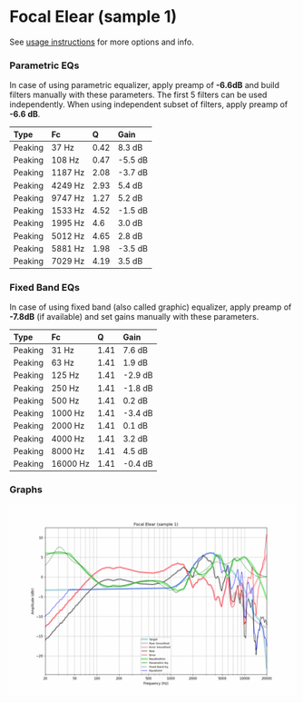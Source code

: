# Focal Elear (sample 1)
See [usage instructions](https://github.com/jaakkopasanen/AutoEq#usage) for more options and info.

### Parametric EQs
In case of using parametric equalizer, apply preamp of **-6.6dB** and build filters manually
with these parameters. The first 5 filters can be used independently.
When using independent subset of filters, apply preamp of **-6.6 dB**.

| Type    | Fc      |    Q | Gain    |
|:--------|:--------|:-----|:--------|
| Peaking | 37 Hz   | 0.42 | 8.3 dB  |
| Peaking | 108 Hz  | 0.47 | -5.5 dB |
| Peaking | 1187 Hz | 2.08 | -3.7 dB |
| Peaking | 4249 Hz | 2.93 | 5.4 dB  |
| Peaking | 9747 Hz | 1.27 | 5.2 dB  |
| Peaking | 1533 Hz | 4.52 | -1.5 dB |
| Peaking | 1995 Hz | 4.6  | 3.0 dB  |
| Peaking | 5012 Hz | 4.65 | 2.8 dB  |
| Peaking | 5881 Hz | 1.98 | -3.5 dB |
| Peaking | 7029 Hz | 4.19 | 3.5 dB  |

### Fixed Band EQs
In case of using fixed band (also called graphic) equalizer, apply preamp of **-7.8dB**
(if available) and set gains manually with these parameters.

| Type    | Fc       |    Q | Gain    |
|:--------|:---------|:-----|:--------|
| Peaking | 31 Hz    | 1.41 | 7.6 dB  |
| Peaking | 63 Hz    | 1.41 | 1.9 dB  |
| Peaking | 125 Hz   | 1.41 | -2.9 dB |
| Peaking | 250 Hz   | 1.41 | -1.8 dB |
| Peaking | 500 Hz   | 1.41 | 0.2 dB  |
| Peaking | 1000 Hz  | 1.41 | -3.4 dB |
| Peaking | 2000 Hz  | 1.41 | 0.1 dB  |
| Peaking | 4000 Hz  | 1.41 | 3.2 dB  |
| Peaking | 8000 Hz  | 1.41 | 4.5 dB  |
| Peaking | 16000 Hz | 1.41 | -0.4 dB |

### Graphs
![](./Focal%20Elear%20(sample%201).png)